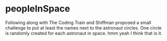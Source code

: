 # peopleInSpace
Following along with The Coding Train and Shiffman proposed a small challenge to put at least the names next to the astronaut circles. One circle is randomly created for each astronaut in space. hmm yeah I think that is it. 

